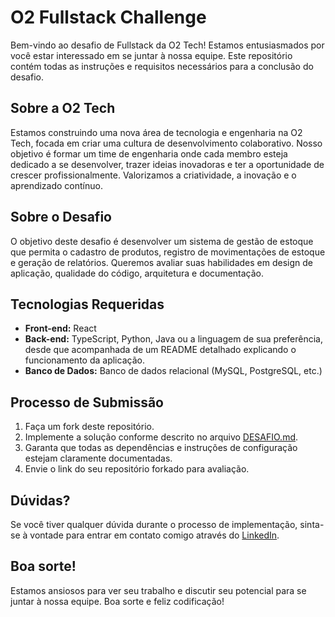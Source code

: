 # O2 Fullstack Challenge

Bem-vindo ao desafio de Fullstack da O2 Tech! Estamos entusiasmados por você estar interessado em se juntar à nossa equipe. Este repositório contém todas as instruções e requisitos necessários para a conclusão do desafio. 

## Sobre a O2 Tech

Estamos construindo uma nova área de tecnologia e engenharia na O2 Tech, focada em criar uma cultura de desenvolvimento colaborativo. Nosso objetivo é formar um time de engenharia onde cada membro esteja dedicado a se desenvolver, trazer ideias inovadoras e ter a oportunidade de crescer profissionalmente. Valorizamos a criatividade, a inovação e o aprendizado contínuo.

## Sobre o Desafio

O objetivo deste desafio é desenvolver um sistema de gestão de estoque que permita o cadastro de produtos, registro de movimentações de estoque e geração de relatórios. Queremos avaliar suas habilidades em design de aplicação, qualidade do código, arquitetura e documentação.

## Tecnologias Requeridas

- **Front-end:** React
- **Back-end:** TypeScript, Python, Java ou a linguagem de sua preferência, desde que acompanhada de um README detalhado explicando o funcionamento da aplicação.
- **Banco de Dados:** Banco de dados relacional (MySQL, PostgreSQL, etc.)

## Processo de Submissão

1. Faça um fork deste repositório.
2. Implemente a solução conforme descrito no arquivo [DESAFIO.md](https://github.com/O2-Tech/o2-fullstack-challange/blob/main/DESAFIO.md).
3. Garanta que todas as dependências e instruções de configuração estejam claramente documentadas.
4. Envie o link do seu repositório forkado para avaliação.

## Dúvidas?

Se você tiver qualquer dúvida durante o processo de implementação, sinta-se à vontade para entrar em contato comigo através do [LinkedIn](https://www.linkedin.com/in/jgabrielfreitas/).

## Boa sorte!

Estamos ansiosos para ver seu trabalho e discutir seu potencial para se juntar à nossa equipe. Boa sorte e feliz codificação!